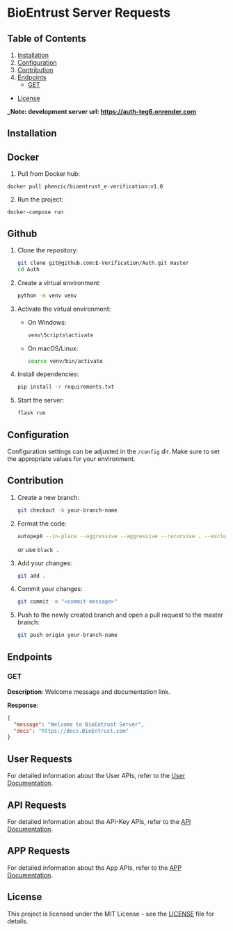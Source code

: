 # BioEntrust Server Requests

## Table of Contents

1. [Installation](#installation)
2. [Configuration](#configuration)
3. [Contribution](#contribution)
4. [Endpoints](#endpoints)
   - [GET](#get)

- [License](#license)

**_Note: development server url: https://auth-teg6.onrender.com**

## Installation

## Docker

1. Pull from Docker hub:
```
docker pull phenzic/bioentrust_e-verification:v1.0
```

2. Run the project:
```
docker-compose run
```

## Github
1. Clone the repository:

   ```bash
   git clone git@github.com:E-Verification/Auth.git master
   cd Auth
   ```

2. Create a virtual environment:

   ```bash
   python -m venv venv
   ```

3. Activate the virtual environment:

   - On Windows:
     ```bash
     venv\Scripts\activate
     ```
   - On macOS/Linux:
     ```bash
     source venv/bin/activate
     ```

4. Install dependencies:

   ```bash
   pip install -r requirements.txt
   ```

5. Start the server:

   ```bash
   flask run
   ```

## Configuration

Configuration settings can be adjusted in the `/config` dir. Make sure to set the appropriate values for your environment.

## Contribution

1. Create a new branch:

   ```bash
   git checkout -b your-branch-name
   ```

2. Format the code:

   ```bash
   autopep8 --in-place --aggressive --aggressive --recursive . --exclude venv
   ```
   or use `black .`

3. Add your changes:

   ```bash
   git add .
   ```

4. Commit your changes:

   ```bash
   git commit -m "<commit-message>"
   ```

5. Push to the newly created branch and open a pull request to the master branch:

   ```bash
   git push origin your-branch-name
   ```

## Endpoints

### GET

**Description**: Welcome message and documentation link.

**Response**:

```json
{
  "message": "Welcome to BioEntrust Server",
  "docs": "https://docs.BioEntrust.com"
}
```

## User Requests

For detailed information about the User APIs, refer to the [User Documentation](./docs/signup_docs.md).

 ## API Requests

For detailed information about the API-Key APIs, refer to the [API Documentation](./docs/api_docs.md).

## APP Requests

For detailed information about the App APIs, refer to the [APP Documentation](./docs/app_docs.md).


<!--  ## Article API Documentation

For detailed information about the article APIs, refer to the [Article API Documentation](./docs/article_endpoints.md).

## Comment API Documentation

For detailed information about the comment APIs, refer to the [Comment API Documentation](./docs/comments_endpoints.md).

## User Profile API Documentation

For detailed information about the user profile APIs, refer to the [User Profile API Documentation](./docs/community_endpoints.md).

## Community API Documentation

For detailed information about the Community APIs, refer to the [Community API Documentation](./docs/community_endpoints.md). -->

<!-- ## Data API Documentation

For detailed information about the Data APIs, refer to the [Data API Documentation](./docs/data_endpoints.md).

## Beta Test Feedback API Documentation

For detailed information about the beta testing feedback APIs, refer to the [Beta Test Feedback API Documentation](./docs/feedback_endpoints.md). -->

## License

This project is licensed under the MIT License - see the [LICENSE](/LICENSE) file for details.


